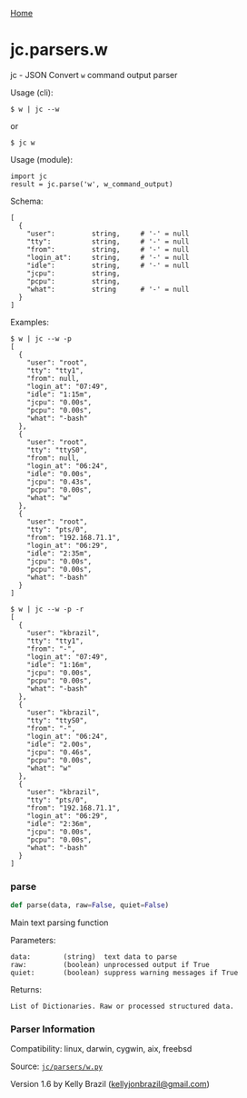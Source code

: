 [Home](https://kellyjonbrazil.github.io/jc/)
<a id="jc.parsers.w"></a>

# jc.parsers.w

jc - JSON Convert `w` command output parser

Usage (cli):

    $ w | jc --w

or

    $ jc w

Usage (module):

    import jc
    result = jc.parse('w', w_command_output)

Schema:

    [
      {
        "user":         string,     # '-' = null
        "tty":          string,     # '-' = null
        "from":         string,     # '-' = null
        "login_at":     string,     # '-' = null
        "idle":         string,     # '-' = null
        "jcpu":         string,
        "pcpu":         string,
        "what":         string      # '-' = null
      }
    ]

Examples:

    $ w | jc --w -p
    [
      {
        "user": "root",
        "tty": "tty1",
        "from": null,
        "login_at": "07:49",
        "idle": "1:15m",
        "jcpu": "0.00s",
        "pcpu": "0.00s",
        "what": "-bash"
      },
      {
        "user": "root",
        "tty": "ttyS0",
        "from": null,
        "login_at": "06:24",
        "idle": "0.00s",
        "jcpu": "0.43s",
        "pcpu": "0.00s",
        "what": "w"
      },
      {
        "user": "root",
        "tty": "pts/0",
        "from": "192.168.71.1",
        "login_at": "06:29",
        "idle": "2:35m",
        "jcpu": "0.00s",
        "pcpu": "0.00s",
        "what": "-bash"
      }
    ]

    $ w | jc --w -p -r
    [
      {
        "user": "kbrazil",
        "tty": "tty1",
        "from": "-",
        "login_at": "07:49",
        "idle": "1:16m",
        "jcpu": "0.00s",
        "pcpu": "0.00s",
        "what": "-bash"
      },
      {
        "user": "kbrazil",
        "tty": "ttyS0",
        "from": "-",
        "login_at": "06:24",
        "idle": "2.00s",
        "jcpu": "0.46s",
        "pcpu": "0.00s",
        "what": "w"
      },
      {
        "user": "kbrazil",
        "tty": "pts/0",
        "from": "192.168.71.1",
        "login_at": "06:29",
        "idle": "2:36m",
        "jcpu": "0.00s",
        "pcpu": "0.00s",
        "what": "-bash"
      }
    ]

<a id="jc.parsers.w.parse"></a>

### parse

```python
def parse(data, raw=False, quiet=False)
```

Main text parsing function

Parameters:

    data:        (string)  text data to parse
    raw:         (boolean) unprocessed output if True
    quiet:       (boolean) suppress warning messages if True

Returns:

    List of Dictionaries. Raw or processed structured data.

### Parser Information
Compatibility:  linux, darwin, cygwin, aix, freebsd

Source: [`jc/parsers/w.py`](https://github.com/kellyjonbrazil/jc/blob/master/jc/parsers/w.py)

Version 1.6 by Kelly Brazil (kellyjonbrazil@gmail.com)
